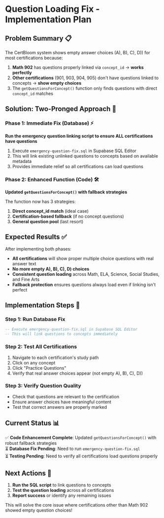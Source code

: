# Question Loading Fix - Implementation Plan

## Problem Summary 📋

The CertBloom system shows empty answer choices (A), B), C), D)) for most certifications because:

1. **Math 902** has questions properly linked via `concept_id` → **works perfectly**
2. **Other certifications** (901, 903, 904, 905) don't have questions linked to concepts → **show empty choices**
3. The `getQuestionsForConcept()` function only finds questions with direct `concept_id` matches

## Solution: Two-Pronged Approach 🔧

### Phase 1: Immediate Fix (Database) ⚡
**Run the emergency question linking script to ensure ALL certifications have questions**

1. Execute `emergency-question-fix.sql` in Supabase SQL Editor
2. This will link existing unlinked questions to concepts based on available metadata
3. Provides immediate relief so all certifications can load questions

### Phase 2: Enhanced Function (Code) 🛠️
**Updated `getQuestionsForConcept()` with fallback strategies**

The function now has 3 strategies:
1. **Direct concept_id match** (ideal case)
2. **Certification-based fallback** (if no concept questions)
3. **General question pool** (last resort)

## Expected Results ✅

After implementing both phases:

- **All certifications** will show proper multiple choice questions with real answer text
- **No more empty A), B), C), D) choices**
- **Consistent question loading** across Math, ELA, Science, Social Studies, and Fine Arts
- **Fallback protection** ensures questions always load even if linking isn't perfect

## Implementation Steps 🚀

### Step 1: Run Database Fix
```sql
-- Execute emergency-question-fix.sql in Supabase SQL Editor
-- This will link questions to concepts immediately
```

### Step 2: Test All Certifications  
1. Navigate to each certification's study path
2. Click on any concept
3. Click "Practice Questions" 
4. Verify that real answer choices appear (not empty A), B), C), D))

### Step 3: Verify Question Quality
- Check that questions are relevant to the certification
- Ensure answer choices have meaningful content
- Test that correct answers are properly marked

## Current Status 📊

✅ **Code Enhancement Complete**: Updated `getQuestionsForConcept()` with robust fallback strategies  
⏳ **Database Fix Pending**: Need to run `emergency-question-fix.sql`  
⏳ **Testing Pending**: Need to verify all certifications load questions properly

## Next Actions 🎯

1. **Run the SQL script** to link questions to concepts
2. **Test the question loading** across all certifications
3. **Report success** or identify any remaining issues

This will solve the core issue where certifications other than Math 902 showed empty question choices!
